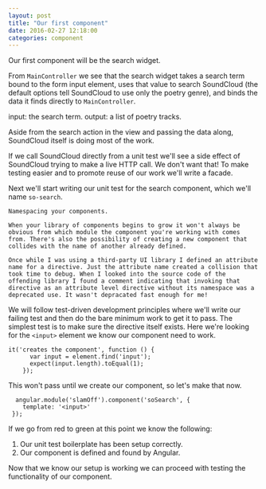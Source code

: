 ```yaml
---
layout: post
title: "Our first component"
date: 2016-02-27 12:18:00
categories: component
---
```

Our first component will be the search widget. 

From `MainController` we see that the search widget takes a search term bound to the form input element, uses that value to search SoundCloud (the default options tell SoundCloud to use only the poetry genre), and binds the data it finds directly to `MainController`. 

input: the search term.
output: a list of poetry tracks.

Aside from the search action in the view and passing the data along, SoundCloud itself is doing most of the work.

If we call SoundCloud directly from a unit test we'll see a side effect of SoundCloud trying to make a live HTTP call. We don't want that! To make testing easier and to promote reuse of our work we'll write a facade.

Next we'll start writing our unit test for the search component, which we'll name `so-search`.

```
Namespacing your components.

When your library of components begins to grow it won't always be obvious from which module the component you're working with comes from. There's also the possibility of creating a new component that collides with the name of another already defined.

Once while I was using a third-party UI library I defined an attribute name for a directive. Just the attribute name created a collision that took time to debug. When I looked into the source code of the offending library I found a comment indicating that invoking that directive as an attribute level directive without its namespace was a deprecated use. It wasn't depracated fast enough for me!
```

We will follow test-driven development principles where we'll write our failing test and then do the bare minimum work to get it to pass. The simplest test is to make sure the directive itself exists. Here we're looking for the `<input>` element we know our component need to work.

```
it('creates the component', function () {
      var input = element.find('input');
      expect(input.length).toEqual(1);
    });
```

This won't pass until we create our component, so let's make that now.

```
  angular.module('slamOff').component('soSearch', {
    template: '<input>'
 });
```

If we go from red to green at this point we know the following:

1. Our unit test boilerplate has been setup correctly.
2. Our component is defined and found by Angular.

Now that we know our setup is working we can proceed with testing the functionality of our component.

```

```
